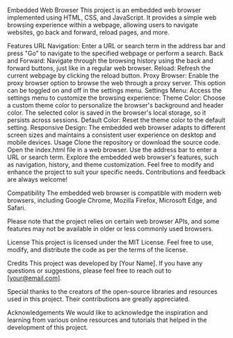 Embedded Web Browser
This project is an embedded web browser implemented using HTML, CSS, and JavaScript. It provides a simple web browsing experience within a webpage, allowing users to navigate websites, go back and forward, reload pages, and more.

Features
URL Navigation: Enter a URL or search term in the address bar and press "Go" to navigate to the specified webpage or perform a search.
Back and Forward: Navigate through the browsing history using the back and forward buttons, just like in a regular web browser.
Reload: Refresh the current webpage by clicking the reload button.
Proxy Browser: Enable the proxy browser option to browse the web through a proxy server. This option can be toggled on and off in the settings menu.
Settings Menu: Access the settings menu to customize the browsing experience:
Theme Color: Choose a custom theme color to personalize the browser's background and header color. The selected color is saved in the browser's local storage, so it persists across sessions.
Default Color: Reset the theme color to the default setting.
Responsive Design: The embedded web browser adapts to different screen sizes and maintains a consistent user experience on desktop and mobile devices.
Usage
Clone the repository or download the source code.
Open the index.html file in a web browser.
Use the address bar to enter a URL or search term.
Explore the embedded web browser's features, such as navigation, history, and theme customization.
Feel free to modify and enhance the project to suit your specific needs. Contributions and feedback are always welcome!

Compatibility
The embedded web browser is compatible with modern web browsers, including Google Chrome, Mozilla Firefox, Microsoft Edge, and Safari.

Please note that the project relies on certain web browser APIs, and some features may not be available in older or less commonly used browsers.

License
This project is licensed under the MIT License. Feel free to use, modify, and distribute the code as per the terms of the license.

Credits
This project was developed by [Your Name]. If you have any questions or suggestions, please feel free to reach out to [your@email.com].

Special thanks to the creators of the open-source libraries and resources used in this project. Their contributions are greatly appreciated.

Acknowledgements
We would like to acknowledge the inspiration and learning from various online resources and tutorials that helped in the development of this project.
